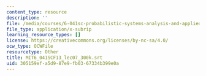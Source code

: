 ```yaml
---
content_type: resource
description: ''
file: /media/courses/6-041sc-probabilistic-systems-analysis-and-applied-probability-fall-2013/305159efa5d987e9fb0367334b399e0a_MIT6_041SCF13_lec07_300k.srt
file_type: application/x-subrip
learning_resource_types: []
license: https://creativecommons.org/licenses/by-nc-sa/4.0/
ocw_type: OCWFile
resourcetype: Other
title: MIT6_041SCF13_lec07_300k.srt
uid: 305159ef-a5d9-87e9-fb03-67334b399e0a
---
```

